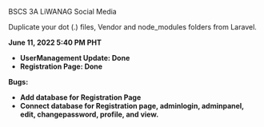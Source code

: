 BSCS 3A LiWANAG Social Media

Duplicate your dot (.) files, Vendor and node_modules folders from Laravel.


<b>June 11, 2022 5:40 PM PHT<b><br>
- UserManagement Update: Done
- Registration Page: Done

Bugs:
- Add database for Registration Page
- Connect database for Registration page, adminlogin, adminpanel, edit, changepassword, profile, and view.
